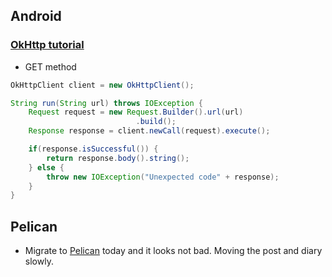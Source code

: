 ## Android

### [OkHttp tutorial](http://www.cnblogs.com/ct2011/p/4001708.html)

- GET method

```Java
OkHttpClient client = new OkHttpClient();

String run(String url) throws IOException {
    Request request = new Request.Builder().url(url)
                            .build();
    Response response = client.newCall(request).execute();

    if(response.isSuccessful()) {
        return response.body().string();
    } else {
        throw new IOException("Unexpected code" + response);
    }
}
```

## Pelican
- Migrate to [Pelican](http://docs.getpelican.com/en/3.6.3/content.html) today and it looks not bad. Moving the post and diary slowly.
